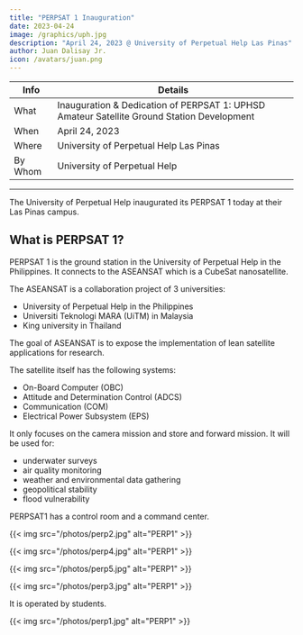 ```yaml
---
title: "PERPSAT 1 Inauguration"
date: 2023-04-24
image: /graphics/uph.jpg
description: "April 24, 2023 @ University of Perpetual Help Las Pinas"
author: Juan Dalisay Jr.
icon: /avatars/juan.png
---
```



Info | Details 
--- | ---
What | Inauguration & Dedication of PERPSAT 1:  UPHSD Amateur Satellite Ground Station Development
When | April 24, 2023 
Where | University of Perpetual Help Las Pinas
By Whom | University of Perpetual Help

---


The University of Perpetual Help inaugurated its PERPSAT 1 today at their Las Pinas campus. 


## What is PERPSAT 1?

PERPSAT 1 is the ground station in the University of Perpetual Help in the Philippines. It connects to the ASEANSAT which is a CubeSat nanosatellite.

The ASEANSAT is a collaboration project of 3 universities:

- University of Perpetual Help in the Philippines
- Universiti Teknologi MARA (UiTM) in Malaysia
- King university in Thailand

The goal of ASEANSAT is to expose the implementation of lean satellite applications for research. 

The satellite itself has the following systems:
- On-Board Computer (OBC)
- Attitude and Determination Control (ADCS)
- Communication (COM)
- Electrical Power Subsystem (EPS)

It only focuses on the camera mission and store and forward mission. It will be used for:
- underwater surveys
- air quality monitoring
- weather and environmental data gathering
- geopolitical stability
- flood vulnerability

PERPSAT1 has a control room and a command center.

{{< img src="/photos/perp2.jpg" alt="PERP1" >}}

{{< img src="/photos/perp4.jpg" alt="PERP1" >}}

{{< img src="/photos/perp5.jpg" alt="PERP1" >}}

{{< img src="/photos/perp3.jpg" alt="PERP1" >}}

It is operated by students.

{{< img src="/photos/perp1.jpg" alt="PERP1" >}}